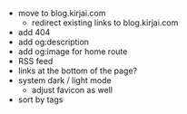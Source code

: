 - move to blog.kirjai.com
  - redirect existing links to blog.kirjai.com
- add 404
- add og:description
- add og:image for home route
- RSS feed
- links at the bottom of the page?
- system dark / light mode
  - adjust favicon as well
- sort by tags
